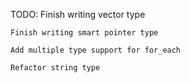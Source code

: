 TODO:
    Finish writing vector type
    
    Finish writing smart pointer type
    
    Add multiple type support for for_each
    
    Refactor string type
